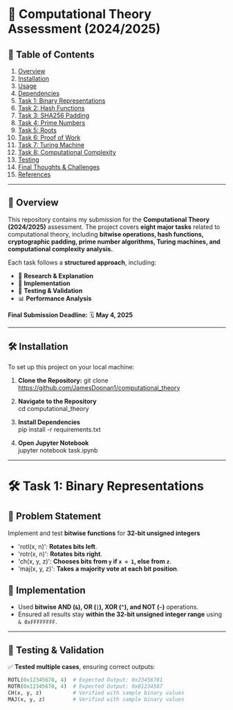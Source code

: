 # 📜 Computational Theory Assessment (2024/2025)

## 📖 Table of Contents
1. [Overview](#-overview)
2. [Installation](#-installation)
3. [Usage](#-usage)
4. [Dependencies](#-dependencies)
5. [Task 1: Binary Representations](#-task-1-binary-representations)
6. [Task 2: Hash Functions](#-task-2-hash-functions)
7. [Task 3: SHA256 Padding](#-task-3-sha256-padding)
8. [Task 4: Prime Numbers](#-task-4-prime-numbers)
9. [Task 5: Roots](#-task-5-roots)
10. [Task 6: Proof of Work](#-task-6-proof-of-work)
11. [Task 7: Turing Machine](#-task-7-turing-machine)
12. [Task 8: Computational Complexity](#-task-8-computational-complexity)
13. [Testing](#-testing)
14. [Final Thoughts & Challenges](#-final-thoughts--challenges)
15. [References](#-references)

---

## 📖 Overview
This repository contains my submission for the **Computational Theory (2024/2025)** assessment. The project covers **eight major tasks** related to computational theory, including **bitwise operations, hash functions, cryptographic padding, prime number algorithms, Turing machines, and computational complexity analysis.** 

Each task follows a **structured approach**, including:
- 📌 **Research & Explanation**
- 📝 **Implementation**
- 🔎 **Testing & Validation**
- 📊 **Performance Analysis**

**Final Submission Deadline:** 🗓 **May 4, 2025**

---

## 🛠 Installation
To set up this project on your local machine:

1. **Clone the Repository:**
   git clone https://github.com/JamesDoonan1/computational_theory  

2. **Navigate to the Repository**  
    cd computational_theory  

3. **Install Dependencies**  
    pip install -r requirements.txt  

4. **Open Jupyter Notebook**  
    jupyter notebook task.ipynb

---

# 🛠 Task 1: Binary Representations

## 📌 Problem Statement
Implement and test **bitwise functions** for **32-bit unsigned integers**  

- 'rotl(x, n)': **Rotates bits left**. 
- 'rotr(x, n)': **Rotates bits right**. 
- 'ch(x, y, z)': **Chooses bits from `y` if `x = 1`, else from `z`**.   
- 'maj(x, y, z)': **Takes a majority vote at each bit position**. 

## 📜 Implementation
- Used **bitwise AND (`&`), OR (`|`), XOR (`^`), and NOT (`~`)** operations.
- Ensured all results stay **within the 32-bit unsigned integer range** using `& 0xFFFFFFFF`.

---  

## 🔬 Testing & Validation
✅ **Tested multiple cases**, ensuring correct outputs:

```python
ROTL(0x12345678, 4)  # Expected Output: 0x23456781
ROTR(0x12345678, 4)  # Expected Output: 0x81234567
CH(x, y, z)          # Verified with sample binary values
MAJ(x, y, z)         # Verified with sample binary values
